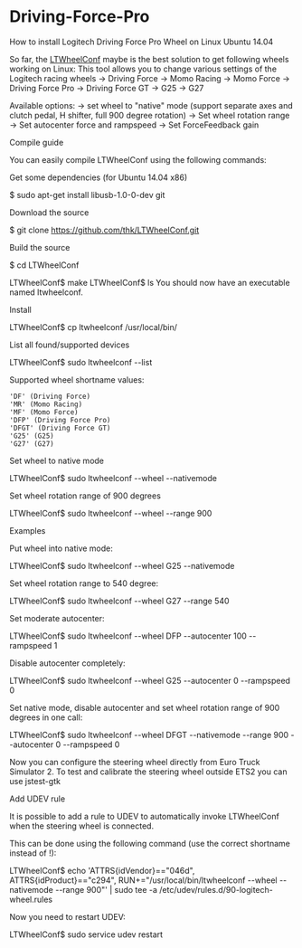 # Driving-Force-Pro
How to install Logitech Driving Force Pro Wheel on Linux Ubuntu 14.04

So far, the [LTWheelConf](https://github.com/TripleSpeeder/LTWheelConf) maybe is the best solution to get following wheels working on Linux:
This tool allows you to change various settings of the Logitech racing wheels
-> Driving Force
-> Momo Racing
-> Momo Force
-> Driving Force Pro
-> Driving Force GT
-> G25
-> G27

Available options:
-> set wheel to "native" mode (support separate axes and clutch pedal, H shifter, full 900 degree rotation)
-> Set wheel rotation range
-> Set autocenter force and rampspeed
-> Set ForceFeedback gain
  
Compile guide

You can easily compile LTWheelConf using the following commands:

Get some dependencies (for Ubuntu 14.04 x86)

$ sudo apt-get install libusb-1.0-0-dev git


Download the source

$ git clone https://github.com/thk/LTWheelConf.git


Build the source

$ cd LTWheelConf

LTWheelConf$ make
LTWheelConf$ ls
You should now have an executable named ltwheelconf.


Install 

LTWheelConf$ cp ltwheelconf /usr/local/bin/ 

List all found/supported devices

LTWheelConf$ sudo ltwheelconf --list


Supported wheel shortname values:

    'DF' (Driving Force)
    'MR' (Momo Racing)
    'MF' (Momo Force)
    'DFP' (Driving Force Pro)
    'DFGT' (Driving Force GT)
    'G25' (G25)
    'G27' (G27) 


Set wheel to native mode

LTWheelConf$ sudo ltwheelconf --wheel <your-wheel-shortname> --nativemode


Set wheel rotation range of 900 degrees

LTWheelConf$ sudo ltwheelconf --wheel <your-wheel-shortname> --range 900


Examples

Put wheel into native mode:

LTWheelConf$ sudo ltwheelconf --wheel G25 --nativemode

Set wheel rotation range to 540 degree:

LTWheelConf$ sudo ltwheelconf --wheel G27 --range 540

Set moderate autocenter:

LTWheelConf$ sudo ltwheelconf --wheel DFP --autocenter 100 --rampspeed 1

Disable autocenter completely:

LTWheelConf$ sudo ltwheelconf --wheel G25 --autocenter 0 --rampspeed 0

Set native mode, disable autocenter and set wheel rotation range of 900 degrees in one call:

LTWheelConf$ sudo ltwheelconf --wheel DFGT --nativemode --range 900 --autocenter 0 --rampspeed 0


Now you can configure the steering wheel directly from Euro Truck Simulator 2. To test and calibrate the steering wheel outside ETS2 you can use jstest-gtk

Add UDEV rule

It is possible to add a rule to UDEV to automatically invoke LTWheelConf when the steering wheel is connected.

This can be done using the following command (use the correct shortname instead of <your-wheel-shortname>!):

LTWheelConf$ echo 'ATTRS{idVendor}=="046d", ATTRS{idProduct}=="c294", RUN+="/usr/local/bin/ltwheelconf --wheel <your-wheel-shortname> --nativemode --range 900"' | sudo tee -a /etc/udev/rules.d/90-logitech-wheel.rules

Now you need to restart UDEV:

LTWheelConf$ sudo service udev restart 
